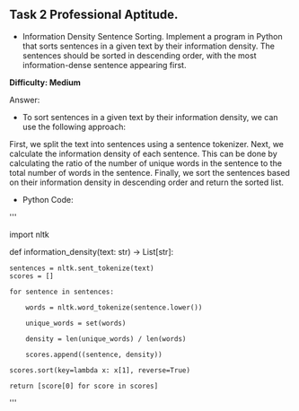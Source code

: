 ## Task 2 **Professional Aptitude**.

* Information Density Sentence Sorting. 
Implement a program in Python that sorts sentences in a given text by their information density.
The sentences should be sorted in descending order, with the most information-dense sentence appearing first.

**Difficulty: Medium**


Answer:


* To sort sentences in a given text by their information density, we can use the following approach:

First, we split the text into sentences using a sentence tokenizer.
Next, we calculate the information density of each sentence. This can be done by calculating the ratio of the number of unique words in the sentence to the total number of words in the sentence.
Finally, we sort the sentences based on their information density in descending order and return the sorted list.


* Python Code:

'''

import nltk

def information_density(text: str) -> List[str]:

    sentences = nltk.sent_tokenize(text)
    scores = []
    
    for sentence in sentences:
    
        words = nltk.word_tokenize(sentence.lower())
        
        unique_words = set(words)
        
        density = len(unique_words) / len(words)
        
        scores.append((sentence, density))
    
    scores.sort(key=lambda x: x[1], reverse=True)
    
    return [score[0] for score in scores]

'''

